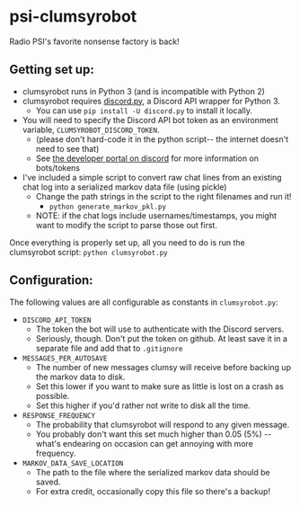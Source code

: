 # psi-clumsyrobot
Radio PSI's favorite nonsense factory is back!

## Getting set up:
* clumsyrobot runs in Python 3 (and is incompatible with Python 2)
* clumsyrobot requires [discord.py](https://github.com/Rapptz/discord.py), a Discord API wrapper for Python 3.
    * You can use `pip install -U discord.py` to install it locally.
* You will need to specify the Discord API bot token as an environment variable, `CLUMSYROBOT_DISCORD_TOKEN`.
    * (please don't hard-code it in the python script-- the internet doesn't need to see that)
    * See [the developer portal on discord](https://discordapp.com/developers/applications/) for more information on bots/tokens
* I've included a simple script to convert raw chat lines from an existing chat log into a serialized markov data file (using pickle)
    * Change the path strings in the script to the right filenames and run it!
        * `python generate_markov_pkl.py`
    * NOTE: if the chat logs include usernames/timestamps, you might want to modify the script to parse those out first.

Once everything is properly set up, all you need to do is run the clumsyrobot script: `python clumsyrobot.py`

## Configuration:
The following values are all configurable as constants in `clumsyrobot.py`:
* `DISCORD_API_TOKEN`
    * The token the bot will use to authenticate with the Discord servers.
    * Seriously, though. Don't put the token on github. At least save it in a separate file and add that to `.gitignore`
* `MESSAGES_PER_AUTOSAVE`
    * The number of new messages clumsy will receive before backing up the markov data to disk.
    * Set this lower if you want to make sure as little is lost on a crash as possible.
    * Set this higher if you'd rather not write to disk all the time.
* `RESPONSE_FREQUENCY`
    * The probability that clumsyrobot will respond to any given message.
    * You probably don't want this set much higher than 0.05 (5%) -- what's endearing on occasion can get annoying with more frequency.
* `MARKOV_DATA_SAVE_LOCATION`
    * The path to the file where the serialized markov data should be saved.
    * For extra credit, occasionally copy this file so there's a backup!